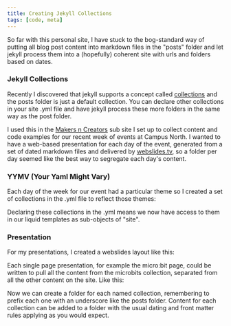 ```yaml
---
title: Creating Jekyll Collections
tags: [code, meta]
---
```


So far with this personal site, I have stuck to the bog-standard way of putting all
blog post content into markdown files in the "posts" folder and let jekyll
process them into a (hopefully) coherent site with urls and folders based on dates.

### Jekyll Collections

Recently I discovered that jekyll supports a concept called <a href="https://jekyllrb.com/docs/collections/">collections</a>
and the posts folder is just a default collection. You can declare other collections in your site
.yml file and have jekyll process these more folders in the same way as the post folder.

I used this in the <a href="https://deejaygraham.github.io/makers-n-creators">Makers n Creators</a>
sub site I set up to collect content and code examples for our recent week of events at Campus North.
I wanted to have a web-based presentation for each day of the event, generated from a set of
dated markdown files and delivered by <a href="http://www.webslides.tv/">webslides.tv</a>, so a folder per
day seemed like the best way to segregate each day's content.

### YYMV (Your Yaml Might Vary)

Each day of the week for our event had a particular theme so I created a set of collections
in the .yml file to reflect those themes:

<script src="https://gist.github.com/deejaygraham/10299742559e2290c958abbeb474dd9a.js"></script>

Declaring these collections in the .yml means we now have access to them in our
liquid templates as sub-objects of "site".

### Presentation

For my presentations, I created a webslides layout like this:

<script src="https://gist.github.com/deejaygraham/540f3a491c3d083631c958eaa18837f1.js"></script>

Each single page presentation, for example the micro:bit page, could be written to
pull all the content from the microbits collection, separated from all the other
content on the site. Like this:

<script src="https://gist.github.com/deejaygraham/232b09241e259d675d884fffcfc0163f.js"></script>

Now we can create a folder for each named collection, remembering to prefix each one with
an underscore like the posts folder. Content for each collection can be added to a folder
with the usual dating and front matter rules applying as you would expect.
